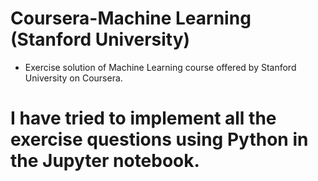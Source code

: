 # Coursera-Machine Learning (Stanford University)

* Exercise solution of Machine Learning course offered by Stanford University on Coursera.

# I have tried to implement all the exercise questions using Python in the Jupyter notebook.

